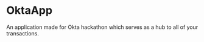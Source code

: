 # OktaApp
An application made for Okta hackathon which serves as a hub to all of your transactions.
